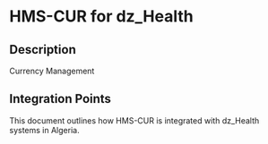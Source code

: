 # HMS-CUR for dz_Health

## Description

Currency Management

## Integration Points

This document outlines how HMS-CUR is integrated with dz_Health systems in Algeria.
